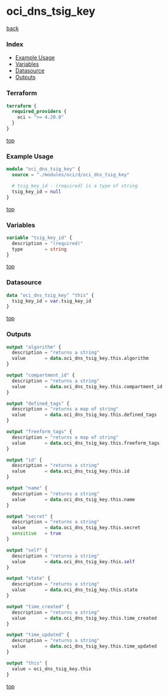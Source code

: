 # oci_dns_tsig_key

[back](../oci.md)

### Index

- [Example Usage](#example-usage)
- [Variables](#variables)
- [Datasource](#datasource)
- [Outputs](#outputs)

### Terraform

```terraform
terraform {
  required_providers {
    oci = ">= 4.20.0"
  }
}
```

[top](#index)

### Example Usage

```terraform
module "oci_dns_tsig_key" {
  source = "./modules/oci/d/oci_dns_tsig_key"

  # tsig_key_id - (required) is a type of string
  tsig_key_id = null
}
```

[top](#index)

### Variables

```terraform
variable "tsig_key_id" {
  description = "(required)"
  type        = string
}
```

[top](#index)

### Datasource

```terraform
data "oci_dns_tsig_key" "this" {
  tsig_key_id = var.tsig_key_id
}
```

[top](#index)

### Outputs

```terraform
output "algorithm" {
  description = "returns a string"
  value       = data.oci_dns_tsig_key.this.algorithm
}

output "compartment_id" {
  description = "returns a string"
  value       = data.oci_dns_tsig_key.this.compartment_id
}

output "defined_tags" {
  description = "returns a map of string"
  value       = data.oci_dns_tsig_key.this.defined_tags
}

output "freeform_tags" {
  description = "returns a map of string"
  value       = data.oci_dns_tsig_key.this.freeform_tags
}

output "id" {
  description = "returns a string"
  value       = data.oci_dns_tsig_key.this.id
}

output "name" {
  description = "returns a string"
  value       = data.oci_dns_tsig_key.this.name
}

output "secret" {
  description = "returns a string"
  value       = data.oci_dns_tsig_key.this.secret
  sensitive   = true
}

output "self" {
  description = "returns a string"
  value       = data.oci_dns_tsig_key.this.self
}

output "state" {
  description = "returns a string"
  value       = data.oci_dns_tsig_key.this.state
}

output "time_created" {
  description = "returns a string"
  value       = data.oci_dns_tsig_key.this.time_created
}

output "time_updated" {
  description = "returns a string"
  value       = data.oci_dns_tsig_key.this.time_updated
}

output "this" {
  value = oci_dns_tsig_key.this
}
```

[top](#index)